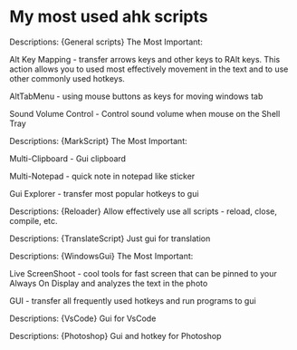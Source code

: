 # My most used ahk scripts

Descriptions: {General scripts}
The Most Important:

Alt Key Mapping - transfer arrows keys and other keys to RAlt keys. This action allows you to used most effectively movement in the text and to use other commonly used hotkeys.

AltTabMenu - using mouse buttons as keys for moving windows tab

Sound Volume Control - Control sound volume when mouse on the Shell Tray

Descriptions: {MarkScript}
The Most Important:

Multi-Clipboard - Gui clipboard

Multi-Notepad - quick note in notepad like sticker

Gui Explorer - transfer most popular hotkeys to gui

Descriptions: {Reloader}
Allow effectively use all scripts - reload, close, compile, etc.

Descriptions: {TranslateScript}
Just gui for translation

Descriptions: {WindowsGui}
The Most Important:

Live ScreenShoot - cool tools for fast screen that can be pinned to your Always On Display and analyzes the text in the photo

GUI - transfer all frequently used hotkeys and run programs to gui

Descriptions: {VsCode}
Gui for VsCode

Descriptions: {Photoshop}
Gui and hotkey for Photoshop
